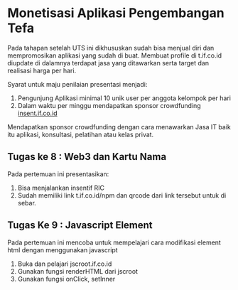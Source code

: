 # Monetisasi Aplikasi Pengembangan Tefa

Pada tahapan setelah UTS ini dikhususkan sudah bisa menjual diri dan mempromosikan aplikasi yang sudah di buat.
Membuat profile di t.if.co.id diupdate di dalamnya terdapat jasa yang ditawarkan serta target dan realisasi harga per hari.

Syarat untuk maju penilaian presentasi menjadi:
1. Pengunjung Aplikasi minimal 10 unik user per anggota kelompok per hari
2. Dalam waktu per minggu mendapatkan sponsor crowdfunding [insent.if.co.id](https://insent.if.co.id/)

Mendapatkan sponsor crowdfunding dengan cara menawarkan Jasa IT baik itu aplikasi, konsultasi, pelatihan atau kelas privat.

## Tugas ke 8 : Web3 dan Kartu Nama

Pada pertemuan ini presentasikan:
1. Bisa menjalankan insentif RIC
2. Sudah memiliki link t.if.co.id/npm dan qrcode dari link tersebut untuk di sebar.

## Tugas Ke 9 : Javascript Element

Pada pertemuan ini mencoba untuk mempelajari cara modifikasi element html dengan menggunakan javascript

1. Buka dan pelajari jscroot.if.co.id
2. Gunakan fungsi renderHTML dari jscroot
3. Gunakan fungsi onClick, setInner

